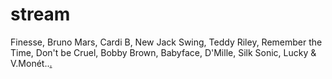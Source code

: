 # stream

Finesse, Bruno Mars, Cardi B, New Jack Swing, Teddy Riley, Remember the Time, Don't be Cruel, Bobby Brown, Babyface, D'Mille, Silk Sonic, Lucky & V.Monét..[.](https://www.youtube.com/watch?v=cD0dy_1FsT0) 


